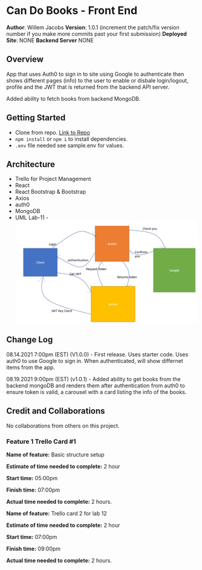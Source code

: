 # Can Do Books - Front End

**Author**: Willem Jacobs
**Version**: 1.0.1 (increment the patch/fix version number if you make more commits past your first submission)
**Deployed Site**: NONE
**Backend Server** NONE

## Overview

App that uses Auth0 to sign in to site using Google to authenticate then shows different pages (info) to the user to enable or disbale login/logout, profile and the JWT that is returned from the backend API server.

Added ability to fetch books from backend MongoDB.

## Getting Started

- Clone from repo. [Link to Repo](https://github.com/Willem-Jacobs/can-do-books)
- `npm install` or `npm i` to install dependencies.
- `.env` file needed see sample.env for values.

## Architecture

- Trello for Project Management
- React
- React Bootstrap & Bootstrap
- Axios
- auth0
- MongoDB
- UML Lab-11 - ![UML](CE-Lab11-UML.png "UML Image")

## Change Log

08.14.2021 7:00pm (EST) (V1.0.0) - First release. Uses starter code. Uses auth0 to use Google to sign in. When authenticated, will show differnet items from the app.

08.19.2021 9:00pm (EST) (v1.0.1) - Added ability to get books from the backend mongoDB and renders them after authentication from auth0 to ensure token is valid, a carousel with a card listing the info of the books.

## Credit and Collaborations

No collaborations from others on this project.

### Feature 1 Trello Card #1

**Name of feature:** Basic structure setup

**Estimate of time needed to complete:** 2 hour

**Start time:** 05:00pm

**Finish time:** 07:00pm

**Actual time needed to complete:** 2 hours.

**Name of feature:** Trello card 2 for lab 12

**Estimate of time needed to complete:** 2 hour

**Start time:** 07:00pm

**Finish time:** 09:00pm

**Actual time needed to complete:** 2 hours.
